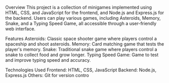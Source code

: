 Overview
This project is a collection of minigames implemented using HTML, CSS, and JavaScript for the frontend, 
and Node.js and Express.js for the backend. Users can play various games, including Asteroids, Memory, Snake, and a Typing Speed Game, 
all accessible through a user-friendly web interface.

Features
Asteroids: Classic space shooter game where players control a spaceship and shoot asteroids.
Memory: Card matching game that tests the player's memory.
Snake: Traditional snake game where players control a snake to collect food and grow longer.
Typing Speed Game: Game to test and improve typing speed and accuracy.

Technologies Used
Frontend: HTML, CSS, JavaScript
Backend: Node.js, Express.js
Others: Git for version contro
